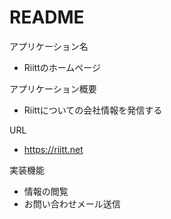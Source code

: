 # README

アプリケーション名

* Riittのホームページ

アプリケーション概要

* Riittについての会社情報を発信する

URL
* https://riitt.net

実装機能
* 情報の閲覧
* お問い合わせメール送信
